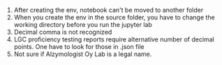 1. After creating the env, notebook can't be moved to another folder
2. When you create the env in the source folder, you have to change the working directory before you run the jupyter lab
3. Decimal comma is not recognized
4. LGC proficiency testing reports require alternative number of decimal points. One have to look for those in .json file
5. Not sure if Alzymologist Oy Lab is a legal name.
